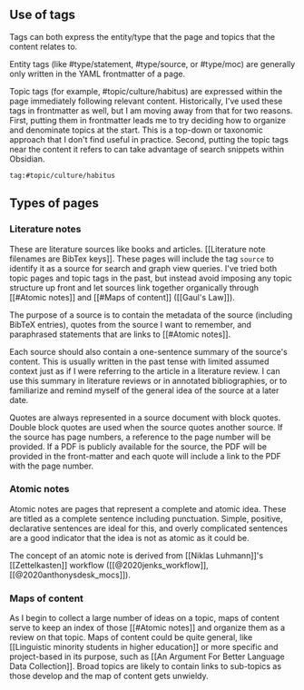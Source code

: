 
## Use of tags
Tags can both express the entity/type that the page and topics that the content relates to.

Entity tags (like #type/statement, #type/source, or #type/moc) are generally only written in the YAML frontmatter of a page.

Topic tags (for example, #topic/culture/habitus)  are expressed within the page immediately following relevant content. Historically, I've used these tags in frontmatter as well, but I am moving away from that for two reasons. First, putting them in frontmatter leads me to try deciding how to organize and denominate topics at the start. This is a top-down or taxonomic approach that I don't find useful in practice. Second, putting the topic tags near the content it refers to can take advantage of search snippets within Obsidian.

```query
tag:#topic/culture/habitus
```

## Types of pages
### Literature notes
These are literature sources like books and articles. [[Literature note filenames are BibTex keys]]. These pages will include the tag `source` to identify it as a source for search and graph view queries. I've tried both topic pages and topic tags in the past, but instead avoid imposing any topic structure up front and let sources link together organically through [[#Atomic notes]] and [[#Maps of content]] ([[Gaul's Law]]).

The purpose of a source is to contain the metadata of the source (including BibTeX entries), quotes from the source I want to remember, and paraphrased statements that are links to [[#Atomic notes]].

Each source should also contain a one-sentence summary of the source's content. This is usually written in the past tense with limited assumed context just as if I were referring to the article in a literature review. I can use this summary in literature reviews or in annotated bibliographies, or to familiarize and remind myself of the general idea of the source at a later date.

Quotes are always represented in a source document with block quotes. Double block quotes are used when the source quotes another source. If the source has page numbers, a reference to the page number will be provided. If a PDF is publicly available for the source, the PDF will be provided in the front-matter and each quote will include a link to the PDF with the page number.

### Atomic notes
Atomic notes are pages that represent a complete and atomic idea. These are titled as a complete sentence including punctuation. Simple, positive, declarative sentences are ideal for this, and overly complicated sentences are a good indicator that the idea is not as atomic as it could be.

The concept of an atomic note is derived from [[Niklas Luhmann]]'s [[Zettelkasten]] workflow ([[@2020jenks_workflow]], [[@2020anthonysdesk_mocs]]).

### Maps of content
As I begin to collect a large number of ideas on a topic, maps of content serve to keep an index of those [[#Atomic notes]] and organize them as a review on that topic. Maps of content could be quite general, like [[Linguistic minority students in higher education]] or more specific and project-based in its purpose, such as [[An Argument For Better Language Data Collection]]. Broad topics are likely to contain links to sub-topics as those develop and the map of content gets unwieldy.